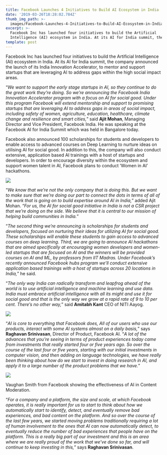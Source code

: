 ```yaml
---
title: Facebook Launches 4 Initiatives to Build AI Ecosystem in India
date: '2019-03-26T18:28:02.784Z'
thumb_img_path: >-
  images/Facebook-Launches-4-Initiatives-to-Build-AI-Ecosystem-in-India/1*TLgu9n0SgcZ21kc3G_tlpg.jpeg
excerpt: >-
  Facebook Inc has launched four initiatives to build the Artificial
  Intelligence (AI) ecosystem in India. At its AI for India summit, the…
template: post
---
```

Facebook Inc has launched four initiatives to build the Artificial Intelligence (AI) ecosystem in India. At its AI for India summit, the company announced the launch of its India Innovation Accelerator, to mentor and support startups that are leveraging AI to address gaps within the high social impact areas.

“*We want to support the early stage startups in AI, so they continue to do the great work they’re doing. So we’re announcing the Facebook India Innovation Accelerator program with a focus on AI for social good. Under this program Facebook will extend mentorship and support to promising startups that are leveraging AI to address gaps in areas of social impact, including safety of women, agriculture, education, healthcare, climate change and resilience and smart cities,*” said **Ajit Mohan**, Managing Director and Vice President, Facebook India. He was speaking at the Facebook AI for India Summit which was held in Bangalore today.

Facebook also announced 100 scholarships for students and developers to enable access to advanced courses on Deep Learning to nurture ideas on utilising AI for social good. In addition to this, the company will also conduct extensive, application based AI trainings with a host of startups and developers. In order to encourage diversity within the ecosystem and support women talent in AI, Facebook plans to conduct ‘Women in AI’ hackathons.

![](/images/Facebook-Launches-4-Initiatives-to-Build-AI-Ecosystem-in-India/1*TLgu9n0SgcZ21kc3G_tlpg.jpeg)

“*We know that we’re not the only company that is doing this. But we want to make sure that we’re doing our part to connect the dots in terms of all of the work that is going on to build expertise around AI in India,*” added Ajit Mohan. “*For us, the AI for social good initiative in India is not a CSR project that we’re doing on the side. We believe that it is central to our mission of helping build communities in India.*”

“*The second thing we’re announcing is scholarships for students and developers, focused on nurturing their ideas for utilizing AI for social good. These scholarships will enable these students to gain access to advanced courses on deep learning. Third, we are going to announce AI hackathons that are aimed specifically at encouraging women developers and women-led startups that are focused on AI and the winners will be provided courses on AI and ML, by professors from IIT Madras. Under Facebook’s recently announced Facebook hubs program we’ll conduct extensive application based trainings with a host of startups across 20 locations in India,*” he said.

“*The only way India can radically transform and leapfrog ahead of the world is to use artificial intelligence and machine learning and use data. India must embrace artificial intelligence with all its might and use it for social good and that is the only way we grow at a rapid rate of 9 to 10 per cent. There’s no other way,*” said **Amitabh Kant** CEO of NITI Aayog.

![](/images/Facebook-Launches-4-Initiatives-to-Build-AI-Ecosystem-in-India/1*5Kl0FCV1F8U6khCr0MZl4g.jpeg)

“*AI is core to everything that Facebook does, All of our users who use our products, interact with some AI systems almost on a daily basis,*” says **Raghavan Srinivasan**, Director of Product, Facebook AI. “*A lot of the advances that you’re seeing in terms of product experiences today came from investments that really started four or five years ago. So over the course of the last four or five years, starting with our initial investments in computer vision, and then adding on language technologies, we have really been thinking about how do we start to invest in doing research in AI, and apply it to a large number of the product problems that we have.*”

![](/images/Facebook-Launches-4-Initiatives-to-Build-AI-Ecosystem-in-India/1*cdYBLuTMkV8nGNJs6a0L1g.jpeg)

<figcaption>Vaughan Smith from Facebook showing the effectiveness of AI in Content Moderation.</figcaption>

“*For a company and a platform, the size and scale, at which Facebook operates, it is really important for us to start to think about how we automatically start to identify, detect, and eventually remove bad experiences, and bad content on the platform. And so over the course of the last few years, we started moving problems traditionally requiring a lot of human involvement to the ones that AI can now automatically detect, to eventually reduce the number of bad experiences that people have on the platform. This is a really big part of our investment and this is an area where we are really proud of the work that we’ve done so far, and will continue to keep investing in this,*” says **Raghavan Srinivasan**.
